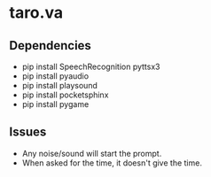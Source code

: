 # taro.va

## Dependencies
- pip install SpeechRecognition pyttsx3
- pip install pyaudio
- pip install playsound
- pip install pocketsphinx
- pip install pygame

## Issues
- Any noise/sound will start the prompt.
- When asked for the time, it doesn't give the time. 